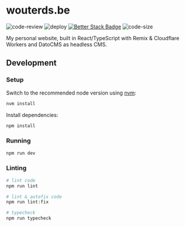 # wouterds.be

![code-review](https://github.com/wouterds/wouterds.be/actions/workflows/code-review.yml/badge.svg?branch=main)
![deploy](https://github.com/wouterds/wouterds.be/actions/workflows/deploy.yml/badge.svg?branch=main)
[![Better Stack Badge](https://uptime.betterstack.com/status-badges/v2/monitor/za5r.svg)](https://uptime.betterstack.com/?utm_source=status_badge)
![code-size](https://img.shields.io/github/languages/code-size/wouterds/wouterds.be)

My personal website, built in React/TypeScript with Remix & Cloudflare Workers and DatoCMS as headless CMS.

## Development

### Setup

Switch to the recommended node version using [nvm](https://github.com/nvm-sh/nvm):

```sh
nvm install
```

Install dependencies:

```sh
npm install
```

### Running

```sh
npm run dev
```

### Linting

```sh
# lint code
npm run lint

# lint & autofix code
npm run lint:fix

# typecheck
npm run typecheck
```
